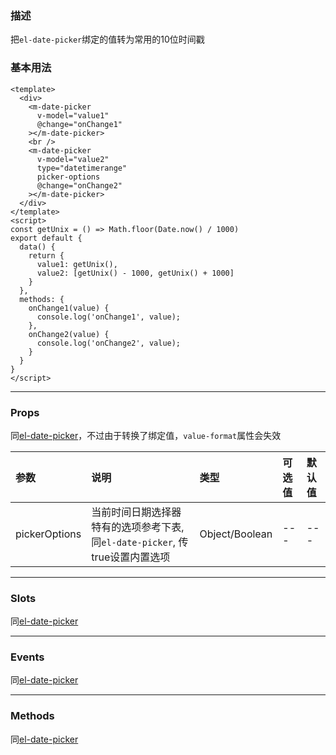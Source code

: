 ### 描述
把`el-date-picker`绑定的值转为常用的10位时间戳

### 基本用法
```vue
<template>
  <div>  
    <m-date-picker
      v-model="value1"
      @change="onChange1"
    ></m-date-picker>
    <br />
    <m-date-picker
      v-model="value2"
      type="datetimerange"
      picker-options
      @change="onChange2"
    ></m-date-picker>
  </div>
</template>
<script>
const getUnix = () => Math.floor(Date.now() / 1000)
export default {
  data() {
    return {
      value1: getUnix(),
      value2: [getUnix() - 1000, getUnix() + 1000]
    }
  },
  methods: {
    onChange1(value) {
      console.log('onChange1', value);
    },
    onChange2(value) {
      console.log('onChange2', value);
    }
  }
}
</script>
```

---

### Props
同[el-date-picker](https://element.eleme.cn/#/zh-CN/component/date-picker)，不过由于转换了绑定值，`value-format`属性会失效

| 参数 | 说明 | 类型 | 可选值 | 默认值 |
| :---- | :---- | :---- | :---- | :---- | 
| pickerOptions |当前时间日期选择器特有的选项参考下表, 同`el-date-picker`, 传true设置内置选项 | Object/Boolean | --- | --- |

---

### Slots
同[el-date-picker](https://element.eleme.cn/#/zh-CN/component/date-picker)

---

### Events
同[el-date-picker](https://element.eleme.cn/#/zh-CN/component/date-picker)

---

### Methods

同[el-date-picker](https://element.eleme.cn/#/zh-CN/component/date-picker)
